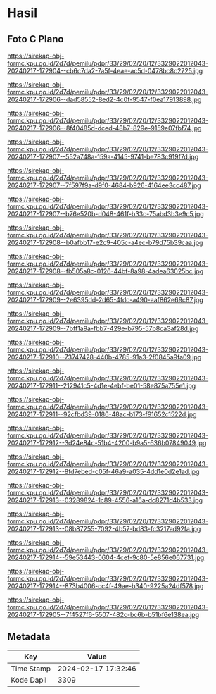 # Hasil

## Foto C Plano

https://sirekap-obj-formc.kpu.go.id/2d7d/pemilu/pdpr/33/29/02/20/12/3329022012043-20240217-172904--cb6c7da2-7a5f-4eae-ac5d-0478bc8c2725.jpg

https://sirekap-obj-formc.kpu.go.id/2d7d/pemilu/pdpr/33/29/02/20/12/3329022012043-20240217-172906--dad58552-8ed2-4c0f-9547-f0ea17913898.jpg

https://sirekap-obj-formc.kpu.go.id/2d7d/pemilu/pdpr/33/29/02/20/12/3329022012043-20240217-172906--8f40485d-dced-48b7-829e-9159e07fbf74.jpg

https://sirekap-obj-formc.kpu.go.id/2d7d/pemilu/pdpr/33/29/02/20/12/3329022012043-20240217-172907--552a748a-159a-4145-9741-be783c919f7d.jpg

https://sirekap-obj-formc.kpu.go.id/2d7d/pemilu/pdpr/33/29/02/20/12/3329022012043-20240217-172907--7f597f9a-d9f0-4684-b926-4164ee3cc487.jpg

https://sirekap-obj-formc.kpu.go.id/2d7d/pemilu/pdpr/33/29/02/20/12/3329022012043-20240217-172907--b76e520b-d048-461f-b33c-75abd3b3e9c5.jpg

https://sirekap-obj-formc.kpu.go.id/2d7d/pemilu/pdpr/33/29/02/20/12/3329022012043-20240217-172908--b0afbb17-e2c9-405c-a4ec-b79d75b39caa.jpg

https://sirekap-obj-formc.kpu.go.id/2d7d/pemilu/pdpr/33/29/02/20/12/3329022012043-20240217-172908--fb505a8c-0126-44bf-8a98-4adea63025bc.jpg

https://sirekap-obj-formc.kpu.go.id/2d7d/pemilu/pdpr/33/29/02/20/12/3329022012043-20240217-172909--2e6395dd-2d65-4fdc-a490-aaf862e69c87.jpg

https://sirekap-obj-formc.kpu.go.id/2d7d/pemilu/pdpr/33/29/02/20/12/3329022012043-20240217-172909--7bff1a9a-fbb7-429e-b795-57b8ca3af28d.jpg

https://sirekap-obj-formc.kpu.go.id/2d7d/pemilu/pdpr/33/29/02/20/12/3329022012043-20240217-172910--73747428-440b-4785-91a3-2f0845a9fa09.jpg

https://sirekap-obj-formc.kpu.go.id/2d7d/pemilu/pdpr/33/29/02/20/12/3329022012043-20240217-172911--212941c5-4d1e-4ebf-be01-58e875a755e1.jpg

https://sirekap-obj-formc.kpu.go.id/2d7d/pemilu/pdpr/33/29/02/20/12/3329022012043-20240217-172911--92cfbd39-0186-48ac-b173-f91652c1522d.jpg

https://sirekap-obj-formc.kpu.go.id/2d7d/pemilu/pdpr/33/29/02/20/12/3329022012043-20240217-172912--3d24e84c-51b4-4200-b9a5-636b07849049.jpg

https://sirekap-obj-formc.kpu.go.id/2d7d/pemilu/pdpr/33/29/02/20/12/3329022012043-20240217-172912--8fd7ebed-c05f-46a9-a035-4dd1e0d2e1ad.jpg

https://sirekap-obj-formc.kpu.go.id/2d7d/pemilu/pdpr/33/29/02/20/12/3329022012043-20240217-172913--03289824-1c89-4556-a16a-dc8271d4b533.jpg

https://sirekap-obj-formc.kpu.go.id/2d7d/pemilu/pdpr/33/29/02/20/12/3329022012043-20240217-172913--08b87255-7092-4b57-bd83-fc3217ad92fa.jpg

https://sirekap-obj-formc.kpu.go.id/2d7d/pemilu/pdpr/33/29/02/20/12/3329022012043-20240217-172914--59e53443-0604-4cef-9c80-5e856e067731.jpg

https://sirekap-obj-formc.kpu.go.id/2d7d/pemilu/pdpr/33/29/02/20/12/3329022012043-20240217-172914--873b4006-cc4f-49ae-b340-9225a24df578.jpg

https://sirekap-obj-formc.kpu.go.id/2d7d/pemilu/pdpr/33/29/02/20/12/3329022012043-20240217-172905--7f4527f6-5507-482c-bc6b-b51bf6e138ea.jpg


## Metadata

| Key        | Value               |
| ---------- | ------------------- |
| Time Stamp | 2024-02-17 17:32:46 |
| Kode Dapil | 3309                |




